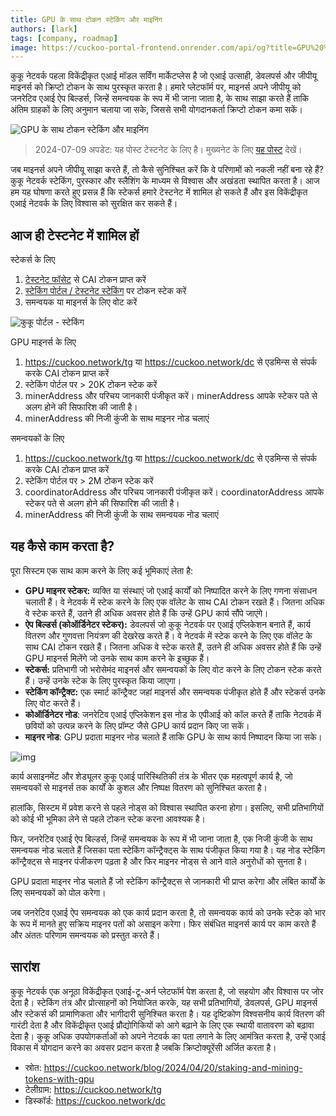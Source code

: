 ```yaml
---
title: GPU के साथ टोकन स्टेकिंग और माइनिंग
authors: [lark]
tags: [company, roadmap]
image: https://cuckoo-portal-frontend.onrender.com/api/og?title=GPU%20%E0%A4%95%E0%A5%87%20%E0%A4%B8%E0%A4%BE%E0%A4%A5%20%E0%A4%9F%E0%A5%8B%E0%A4%95%E0%A4%A8%20%E0%A4%B8%E0%A5%8D%E0%A4%9F%E0%A5%87%E0%A4%95%E0%A4%BF%E0%A4%82%E0%A4%97%20%E0%A4%94%E0%A4%B0%20%E0%A4%AE%E0%A4%BE%E0%A4%87%E0%A4%A8%E0%A4%BF%E0%A4%82%E0%A4%97
---
```


कुकू नेटवर्क पहला विकेंद्रीकृत एआई मॉडल सर्विंग मार्केटप्लेस है जो एआई उत्साही, डेवलपर्स और जीपीयू माइनर्स को क्रिप्टो टोकन के साथ पुरस्कृत करता है। हमारे प्लेटफॉर्म पर, माइनर्स अपने जीपीयू को जनरेटिव एआई ऐप बिल्डर्स, जिन्हें समन्वयक के रूप में भी जाना जाता है, के साथ साझा करते हैं ताकि अंतिम ग्राहकों के लिए अनुमान चलाया जा सके, जिससे सभी योगदानकर्ता क्रिप्टो टोकन कमा सकें।

![GPU के साथ टोकन स्टेकिंग और माइनिंग](https://cuckoo-network.b-cdn.net/staking-and-mining-tokens.webp "GPU के साथ टोकन स्टेकिंग और माइनिंग")

> 2024-07-09 अपडेट: यह पोस्ट टेस्टनेट के लिए है। मुख्यनेट के लिए [यह पोस्ट](/blog/2024/07/15/cuckoo-network-mining-gpu-july-2024) देखें।

जब माइनर्स अपने जीपीयू साझा करते हैं, तो कैसे सुनिश्चित करें कि वे परिणामों को नकली नहीं बना रहे हैं? कुकू नेटवर्क स्टेकिंग, पुरस्कार और स्लैशिंग के माध्यम से विश्वास और अखंडता स्थापित करता है। आज हम यह घोषणा करते हुए प्रसन्न हैं कि स्टेकर्स हमारे टेस्टनेट में शामिल हो सकते हैं और इस विकेंद्रीकृत एआई नेटवर्क के लिए विश्वास को सुरक्षित कर सकते हैं।

## **आज ही टेस्टनेट में शामिल हों**

स्टेकर्स के लिए

1. [टेस्टनेट फॉसेट](https://cuckoo.network/portal/faucet) से CAI टोकन प्राप्त करें
2. [स्टेकिंग पोर्टल / टेस्टनेट स्टेकिंग](https://cuckoo.network/portal/staking/testnet) पर टोकन स्टेक करें
3. समन्वयक या माइनर्स के लिए वोट करें

![कुकू पोर्टल - स्टेकिंग](https://cuckoo-network.b-cdn.net/staking-portal-screenshot.webp "कुकू पोर्टल - स्टेकिंग")

GPU माइनर्स के लिए

1. https://cuckoo.network/tg या https://cuckoo.network/dc से एडमिन्स से संपर्क करके CAI टोकन प्राप्त करें
2. स्टेकिंग पोर्टल पर > 20K टोकन स्टेक करें
3. minerAddress और परिचय जानकारी पंजीकृत करें। minerAddress आपके स्टेकर पते से अलग होने की सिफारिश की जाती है।
4. minerAddress की निजी कुंजी के साथ माइनर नोड चलाएं

समन्वयकों के लिए

1. https://cuckoo.network/tg या https://cuckoo.network/dc से एडमिन्स से संपर्क करके CAI टोकन प्राप्त करें
2. स्टेकिंग पोर्टल पर > 2M टोकन स्टेक करें
3. coordinatorAddress और परिचय जानकारी पंजीकृत करें। coordinatorAddress आपके स्टेकर पते से अलग होने की सिफारिश की जाती है।
4. minerAddress की निजी कुंजी के साथ समन्वयक नोड चलाएं

## **यह कैसे काम करता है?**

पूरा सिस्टम एक साथ काम करने के लिए कई भूमिकाएं लेता है:

- **GPU माइनर स्टेकर:** व्यक्ति या संस्थाएं जो एआई कार्यों को निष्पादित करने के लिए गणना संसाधन चलाती हैं। वे नेटवर्क में स्टेक करने के लिए एक वॉलेट के साथ CAI टोकन रखते हैं। जितना अधिक वे स्टेक करते हैं, उतने ही अधिक अवसर होते हैं कि उन्हें GPU कार्य सौंपे जाएंगे।
- **ऐप बिल्डर्स (कोऑर्डिनेटर स्टेकर):** डेवलपर्स जो कुकू नेटवर्क पर एआई एप्लिकेशन बनाते हैं, कार्य वितरण और गुणवत्ता नियंत्रण की देखरेख करते हैं। वे नेटवर्क में स्टेक करने के लिए एक वॉलेट के साथ CAI टोकन रखते हैं। जितना अधिक वे स्टेक करते हैं, उतने ही अधिक अवसर होते हैं कि उन्हें GPU माइनर्स मिलेंगे जो उनके साथ काम करने के इच्छुक हैं।
- **स्टेकर्स:** प्रतिभागी जो भरोसेमंद माइनर्स और समन्वयकों के लिए वोट करने के लिए टोकन स्टेक करते हैं। उन्हें उनके स्टेक के लिए पुरस्कृत किया जाएगा।
- **स्टेकिंग कॉन्ट्रैक्ट:** एक स्मार्ट कॉन्ट्रैक्ट जहां माइनर्स और समन्वयक पंजीकृत होते हैं और स्टेकर्स उनके लिए वोट करते हैं।
- **कोऑर्डिनेटर नोड**: जनरेटिव एआई एप्लिकेशन इस नोड के एपीआई को कॉल करते हैं ताकि नेटवर्क में छवियों को उत्पन्न करने के लिए प्रॉम्प्ट जैसे GPU कार्य प्रदान किए जा सकें।
- **माइनर नोड**: GPU प्रदाता माइनर नोड चलाते हैं ताकि GPU के साथ कार्य निष्पादन किया जा सके।

![img](https://cuckoo-network.b-cdn.net/cuckoo-staking@2x.webp)

कार्य असाइनमेंट और शेड्यूलर कुकू एआई पारिस्थितिकी तंत्र के भीतर एक महत्वपूर्ण कार्य है, जो समन्वयकों से माइनर्स तक कार्यों के कुशल और निष्पक्ष वितरण को सुनिश्चित करता है।

हालांकि, सिस्टम में प्रवेश करने से पहले नोड्स को विश्वास स्थापित करना होगा। इसलिए, सभी प्रतिभागियों को कोई भी भूमिका लेने से पहले टोकन स्टेक करना आवश्यक है।

फिर, जनरेटिव एआई ऐप बिल्डर्स, जिन्हें समन्वयक के रूप में भी जाना जाता है, एक निजी कुंजी के साथ समन्वयक नोड चलाते हैं जिसका पता स्टेकिंग कॉन्ट्रैक्ट्स के साथ पंजीकृत किया गया है। यह नोड स्टेकिंग कॉन्ट्रैक्ट्स से माइनर पंजीकरण पढ़ता है और फिर माइनर नोड्स से आने वाले अनुरोधों को सुनता है।

GPU प्रदाता माइनर नोड चलाते हैं जो स्टेकिंग कॉन्ट्रैक्ट्स से जानकारी भी प्राप्त करेगा और लंबित कार्यों के लिए समन्वयकों को पोल करेगा।

जब जनरेटिव एआई ऐप समन्वयक को एक कार्य प्रदान करता है, तो समन्वयक कार्य को उनके स्टेक को भार के रूप में मानते हुए सक्रिय माइनर पतों को असाइन करेगा। फिर संबंधित माइनर्स कार्य पर काम करते हैं और अंततः परिणाम समन्वयक को प्रस्तुत करते हैं।

## **सारांश**

कुकू नेटवर्क एक अनूठा विकेंद्रीकृत एआई-टू-अर्न प्लेटफॉर्म पेश करता है, जो सहयोग और विश्वास पर जोर देता है। स्टेकिंग तंत्र और प्रोत्साहनों को नियोजित करके, यह सभी प्रतिभागियों, डेवलपर्स, GPU माइनर्स और स्टेकर्स की प्रामाणिकता और भागीदारी सुनिश्चित करता है। यह दृष्टिकोण विश्वसनीय कार्य वितरण की गारंटी देता है और विकेंद्रीकृत एआई प्रौद्योगिकियों को आगे बढ़ाने के लिए एक स्थायी वातावरण को बढ़ावा देता है। कुकू अधिक उपयोगकर्ताओं को अपने नेटवर्क का पता लगाने के लिए आमंत्रित करता है, उन्हें एआई विकास में योगदान करने का अवसर प्रदान करता है जबकि क्रिप्टोक्यूरेंसी अर्जित करता है।

- स्रोत: https://cuckoo.network/blog/2024/04/20/staking-and-mining-tokens-with-gpu
- टेलीग्राम: https://cuckoo.network/tg
- डिस्कॉर्ड: https://cuckoo.network/dc
